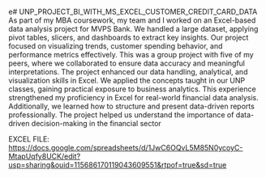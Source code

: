 e# UNP_PROJECT_BI_WITH_MS_EXCEL_CUSTOMER_CREDIT_CARD_DATA
As part of my MBA coursework, my team and I worked on an Excel-based data analysis project for MVPS Bank. We handled a large dataset, applying pivot tables, slicers, and dashboards to extract key insights.
Our project focused on visualizing trends, customer spending behavior, and performance metrics effectively.
This was a group project with five of my peers, where we collaborated to ensure data accuracy and meaningful interpretations.
The project enhanced our data handling, analytical, and visualization skills in Excel.
We applied the concepts taught in our UNP classes, gaining practical exposure to business analytics.
This experience strengthened my proficiency in Excel for real-world financial data analysis. Additionally, we learned how to structure and present data-driven reports professionally. The project helped us understand the importance of data-driven decision-making in the financial sector

EXCEL FILE:
https://docs.google.com/spreadsheets/d/1JwC6OQvL5M85N0ycoyC-MtapUqfy8UCK/edit?usp=sharing&ouid=115686170119043609551&rtpof=true&sd=true

